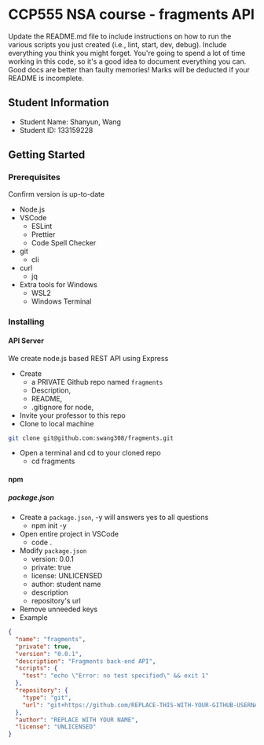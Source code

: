 # CCP555 NSA course - fragments API

Update the README.md file to include instructions on how to run the various scripts you just created (i.e., lint, start, dev, debug). Include everything you think you might forget. You're going to spend a lot of time working in this code, so it's a good idea to document everything you can. Good docs are better than faulty memories! Marks will be deducted if your README is incomplete.

## Student Information
- Student Name: Shanyun, Wang
- Student ID: 133159228

## Getting Started
### Prerequisites
Confirm version is up-to-date
- Node.js
- VSCode
  * ESLint
  * Prettier
  * Code Spell Checker
- git
  * cli
- curl
  * jq
- Extra tools for Windows
  * WSL2
  * Windows Terminal 

### Installing
#### API Server
We create node.js based REST API using Express
- Create 
  * a PRIVATE Github repo named `fragments` 
  * Description, 
  * README, 
  * .gitignore for node,
- Invite your professor to this repo
- Clone to local machine
```sh
git clone git@github.com:swang308/fragments.git
```
- Open a terminal and cd to your cloned repo
  * cd fragments

#### npm
##### package.json
- Create a `package.json`, -y will answers yes to all questions
  * npm init -y
- Open entire project in VSCode
  * code .
- Modify `package.json`
  * version: 0.0.1
  * private: true
  * license: UNLICENSED
  * author: student name
  * description
  * repository's url
- Remove unneeded keys
- Example
```json
{
  "name": "fragments",
  "private": true,
  "version": "0.0.1",
  "description": "Fragments back-end API",
  "scripts": {
    "test": "echo \"Error: no test specified\" && exit 1"
  },
  "repository": {
    "type": "git",
    "url": "git+https://github.com/REPLACE-THIS-WITH-YOUR-GITHUB-USERNAME/fragments.git"
  },
  "author": "REPLACE WITH YOUR NAME",
  "license": "UNLICENSED"
}
```



